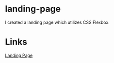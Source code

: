 # landing-page
I created a landing page which utilizes CSS Flexbox. 

# Links 
[Landing Page](https://www.theodinproject.com/lessons/foundations-landing-page)

